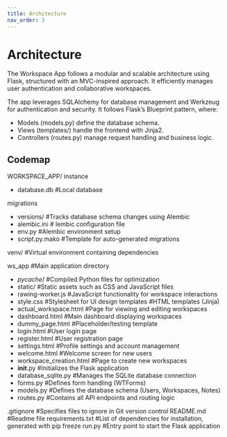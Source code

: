 ```yaml
---
title: Architecture
nav_order: 3
---
```


# Architecture

The Workspace App follows a modular and scalable architecture using Flask, structured with an MVC-inspired approach. It efficiently manages user authentication and collaborative workspaces.

The app leverages SQLAlchemy for database management and Werkzeug for authentication and security. It follows Flask’s Blueprint pattern, where:

+ Models (models.py) define the database schema.
+ Views (templates/) handle the frontend with Jinja2.
+ Controllers (routes.py) manage request handling and business logic.


## Codemap

WORKSPACE_APP/
instance
+ database.db  #Local database

migrations
+ versions/  #Tracks database schema changes using Alembic
+ alembic.ini  # lembic configuration file
+ env.py  #Alembic environment setup
+ script.py.mako  #Template for auto-generated migrations

venv/  #Virtual environment containing dependencies

ws_app #Main application directory
+ _pycache_/  #Compiled Python files for optimization
+ static/  #Static assets such as CSS and JavaScript files
+ rawing-worker.js  #JavaScript functionality for workspace interactions
+ style.css  #Stylesheet for UI design
templates #HTML templates (Jinja)
+ actual_workspace.html  #Page for viewing and editing workspaces
+ dashboard.html  #Main dashboard displaying workspaces
+ dummy_page.html  #Placeholder/testing template
+ login.html  #User login page
+ register.html  #User registration page
+ settings.html  #Profile settings and account management
+ welcome.html  #Welcome screen for new users
+ workspace_creation.html  #Page to create new workspaces
+ __init__.py  #Initializes the Flask application
+ database_sqlite.py  #Manages the SQLite database connection
+ forms.py  #Defines form handling (WTForms)
+ models.py  #Defines the database schema (Users, Workspaces, Notes)
+ routes.py  #Contains all API endpoints and routing logic

.gitignore  #Specifies files to ignore in Git version control
README.md  #Readme file
requirements.txt  #List of dependencies for installation, generated with pip freeze
run.py  #Entry point to start the Flask application